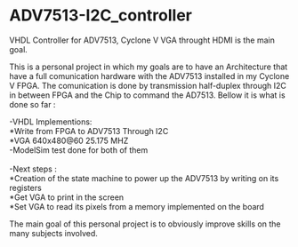 # ADV7513-I2C_controller
VHDL Controller for ADV7513, Cyclone V VGA throught HDMI is the main goal.<br/>

This is a personal project in which my goals are to have an Architecture that have a full comunication hardware with the ADV7513 installed in my Cyclone V FPGA.
The comunication is done by transmission half-duplex through I2C in between FPGA and the Chip to command the AD7513. Bellow it is what is done so far :<br/>

-VHDL Implementions:<br/>
 *Write from FPGA to ADV7513 Through I2C<br/>
 *VGA 640x480@60 25.175 MHZ<br/>
-ModelSim test done for both of them<br/>
<br/>
-Next steps :<br/>
 *Creation of the state machine to power up the ADV7513 by writing on its registers<br/>
 *Get VGA to print in the screen<br/>
 *Set VGA to read its pixels from a memory implemented on the board<br/>
 
 The main goal of this personal project is to obviously improve skills on the many subjects involved.<br/>
